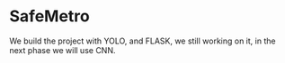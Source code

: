 # SafeMetro

We build the project with YOLO, and FLASK, we still working on it, in the next phase we will use CNN.

